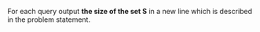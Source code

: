 For each query output **the size of the set S**  in a new line which is described in the problem statement.